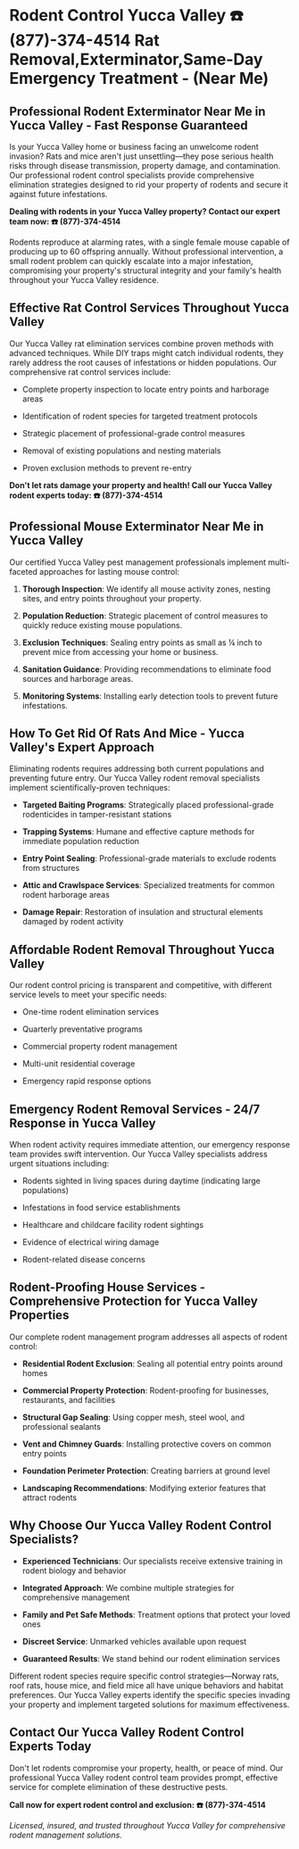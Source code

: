 # Rodent Control Yucca Valley ☎️ (877)-374-4514 Rat Removal,Exterminator,Same-Day Emergency Treatment - (Near Me)

## Professional Rodent Exterminator Near Me in Yucca Valley - Fast Response Guaranteed

Is your Yucca Valley home or business facing an unwelcome rodent invasion? Rats and mice aren't just unsettling—they pose serious health risks through disease transmission, property damage, and contamination. Our professional rodent control specialists provide comprehensive elimination strategies designed to rid your property of rodents and secure it against future infestations.

**Dealing with rodents in your Yucca Valley property? Contact our expert team now: ☎️ (877)-374-4514**

Rodents reproduce at alarming rates, with a single female mouse capable of producing up to 60 offspring annually. Without professional intervention, a small rodent problem can quickly escalate into a major infestation, compromising your property's structural integrity and your family's health throughout your Yucca Valley residence.

## Effective Rat Control Services Throughout Yucca Valley

Our Yucca Valley rat elimination services combine proven methods with advanced techniques. While DIY traps might catch individual rodents, they rarely address the root causes of infestations or hidden populations. Our comprehensive rat control services include:

- Complete property inspection to locate entry points and harborage areas
- Identification of rodent species for targeted treatment protocols
- Strategic placement of professional-grade control measures
- Removal of existing populations and nesting materials
- Proven exclusion methods to prevent re-entry

**Don't let rats damage your property and health! Call our Yucca Valley rodent experts today: ☎️ (877)-374-4514**

## Professional Mouse Exterminator Near Me in Yucca Valley

Our certified Yucca Valley pest management professionals implement multi-faceted approaches for lasting mouse control:

1. **Thorough Inspection**: We identify all mouse activity zones, nesting sites, and entry points throughout your property.
2. **Population Reduction**: Strategic placement of control measures to quickly reduce existing mouse populations.
3. **Exclusion Techniques**: Sealing entry points as small as ¼ inch to prevent mice from accessing your home or business.
4. **Sanitation Guidance**: Providing recommendations to eliminate food sources and harborage areas.
5. **Monitoring Systems**: Installing early detection tools to prevent future infestations.

## How To Get Rid Of Rats And Mice - Yucca Valley's Expert Approach

Eliminating rodents requires addressing both current populations and preventing future entry. Our Yucca Valley rodent removal specialists implement scientifically-proven techniques:

- **Targeted Baiting Programs**: Strategically placed professional-grade rodenticides in tamper-resistant stations
- **Trapping Systems**: Humane and effective capture methods for immediate population reduction
- **Entry Point Sealing**: Professional-grade materials to exclude rodents from structures
- **Attic and Crawlspace Services**: Specialized treatments for common rodent harborage areas
- **Damage Repair**: Restoration of insulation and structural elements damaged by rodent activity

## Affordable Rodent Removal Throughout Yucca Valley

Our rodent control pricing is transparent and competitive, with different service levels to meet your specific needs:

- One-time rodent elimination services
- Quarterly preventative programs
- Commercial property rodent management
- Multi-unit residential coverage
- Emergency rapid response options

## Emergency Rodent Removal Services - 24/7 Response in Yucca Valley

When rodent activity requires immediate attention, our emergency response team provides swift intervention. Our Yucca Valley specialists address urgent situations including:

- Rodents sighted in living spaces during daytime (indicating large populations)
- Infestations in food service establishments
- Healthcare and childcare facility rodent sightings
- Evidence of electrical wiring damage
- Rodent-related disease concerns

## Rodent-Proofing House Services - Comprehensive Protection for Yucca Valley Properties

Our complete rodent management program addresses all aspects of rodent control:

- **Residential Rodent Exclusion**: Sealing all potential entry points around homes
- **Commercial Property Protection**: Rodent-proofing for businesses, restaurants, and facilities
- **Structural Gap Sealing**: Using copper mesh, steel wool, and professional sealants
- **Vent and Chimney Guards**: Installing protective covers on common entry points
- **Foundation Perimeter Protection**: Creating barriers at ground level
- **Landscaping Recommendations**: Modifying exterior features that attract rodents

## Why Choose Our Yucca Valley Rodent Control Specialists?

- **Experienced Technicians**: Our specialists receive extensive training in rodent biology and behavior
- **Integrated Approach**: We combine multiple strategies for comprehensive management
- **Family and Pet Safe Methods**: Treatment options that protect your loved ones
- **Discreet Service**: Unmarked vehicles available upon request
- **Guaranteed Results**: We stand behind our rodent elimination services

Different rodent species require specific control strategies—Norway rats, roof rats, house mice, and field mice all have unique behaviors and habitat preferences. Our Yucca Valley experts identify the specific species invading your property and implement targeted solutions for maximum effectiveness.

## Contact Our Yucca Valley Rodent Control Experts Today

Don't let rodents compromise your property, health, or peace of mind. Our professional Yucca Valley rodent control team provides prompt, effective service for complete elimination of these destructive pests.

**Call now for expert rodent control and exclusion: ☎️ (877)-374-4514**

*Licensed, insured, and trusted throughout Yucca Valley for comprehensive rodent management solutions.*

